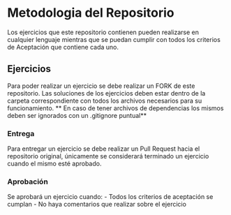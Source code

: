 # Metodologia del Repositorio

Los ejercicios que este repositorio contienen pueden realizarse en cualquier lenguaje
mientras que se puedan cumplir con todos los criterios de Aceptación que contiene cada uno.

## Ejercicios

Para poder realizar un ejercicio se debe realizar un FORK de este repositorio. 
Las soluciones de los ejercicios deben estar dentro de la carpeta correspondiente con todos los archivos necesarios para su funcionamiento.
** En caso de tener archivos de dependencias los mismos deben ser ignorados con un .gitignore puntual**

### Entrega

Para entregar un ejercicio se debe realizar un Pull Request hacia el repositorio original, únicamente se considerará terminado un ejercicio cuando el mismo esté aprobado.

### Aprobación

Se aprobará un ejercicio cuando:
    - Todos los criterios de aceptación se cumplan
    - No haya comentarios que realizar sobre el ejercicio